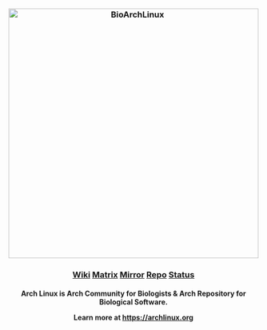 <h3 align="center">
<img src="https://bioarchlinux.org/css/archnavbar/bioarchlinux.svg" alt="BioArchLinux" width="500">
</h3>

<h3 align="center">
<a href="https://wiki.bioarchlinux.org">Wiki</a> <a href="https://matrix.to/#/#bioarchlinux:matrix.org">Matrix</a> <a href="https://raw.githubusercontent.com/BioArchLinux/mirror/main/mirrorlist.bio">Mirror</a> <a href="https://repo.bioarchlinux.org">Repo</a> <a href="https://build.bioarchlinux.org">Status</a></p></h3>

<h4 align="center">
Arch Linux is Arch Community for Biologists & Arch Repository for Biological Software. </p>

Learn more at https://archlinux.org
</h4>
